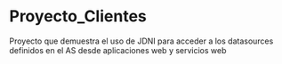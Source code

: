 # Proyecto_Clientes
Proyecto que demuestra el uso de JDNI para acceder a los datasources definidos en el AS desde aplicaciones web y servicios web
